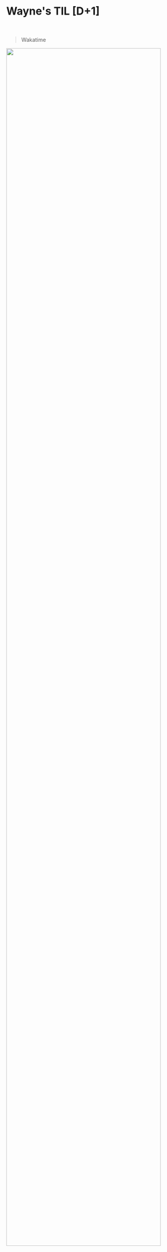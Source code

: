 Wayne's TIL [D+1]
===

<br>

>Wakatime

<img src="https://github.com/RyeinKim/TIL/assets/25819095/53c94c25-009b-466d-9020-4e6d95a22eb0" width="90%">